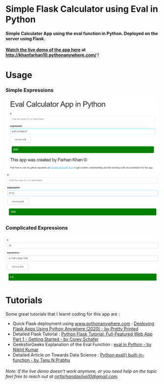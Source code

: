 # Simple Flask Calculator using Eval in Python
#### Simple Calculator App using the eval function in Python. Deployed on the server using Flask.
#### [Watch the live demo of the app here](http://khanfarhan10.pythonanywhere.com/) at http://khanfarhan10.pythonanywhere.com/ !  

# Usage  

### Simple Expressions
![Simple Expression](/images/simple.png)
![Simple Expression](/images/simple2.png)  

### Complicated Expressions
![Complicated Expression](/images/complicated.png)  

# Tutorials  
Some great tutorials that I learnt coding for this app are :
* Quick Flask deployment using www.pythonanywhere.com : [Deploying Flask Apps Using Python Anywhere (2020) - by Pretty Printed](https://www.youtube.com/watch?v=5jbdkOlf4cY)
* Detailed Flask Tutorial : [Python Flask Tutorial: Full-Featured Web App Part 1 - Getting Started - by Corey Schafer](https://www.youtube.com/watch?v=MwZwr5Tvyxo)
* GeeksforGeeks Explanation of the Eval Function : [eval in Python - by  Nikhil Kumar](https://www.geeksforgeeks.org/eval-in-python/)
* Detailed Article on Towards Data Science : [Python eval() built-in-function - by Tanu N Prabhu](https://towardsdatascience.com/python-eval-built-in-function-601f87db191)  

###### Note: If the live demo doesn't work anymore, or you need help on the topic feel free to reach out at njrfarhandasilva10@gmail.com.

